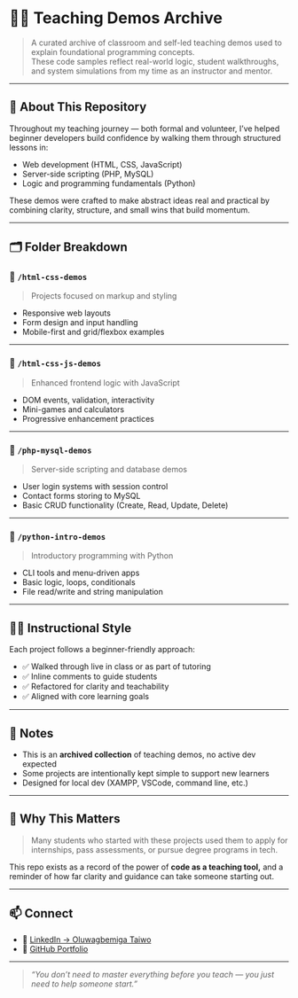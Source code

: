 # 🧑‍🏫 Teaching Demos Archive

> A curated archive of classroom and self-led teaching demos used to explain foundational programming concepts.  
> These code samples reflect real-world logic, student walkthroughs, and system simulations from my time as an instructor and mentor.

---

## 🧠 About This Repository

Throughout my teaching journey — both formal and volunteer, I’ve helped beginner developers build confidence by walking them through structured lessons in:

- Web development (HTML, CSS, JavaScript)
- Server-side scripting (PHP, MySQL)
- Logic and programming fundamentals (Python)

These demos were crafted to make abstract ideas real and practical by combining clarity, structure, and small wins that build momentum.

---

## 🗂️ Folder Breakdown

### 📁 `/html-css-demos`
> Projects focused on markup and styling

- Responsive web layouts  
- Form design and input handling  
- Mobile-first and grid/flexbox examples  

---

### 📁 `/html-css-js-demos`
> Enhanced frontend logic with JavaScript

- DOM events, validation, interactivity  
- Mini-games and calculators  
- Progressive enhancement practices  

---

### 📁 `/php-mysql-demos`
> Server-side scripting and database demos

- User login systems with session control  
- Contact forms storing to MySQL  
- Basic CRUD functionality (Create, Read, Update, Delete)  

---

### 📁 `/python-intro-demos`
> Introductory programming with Python

- CLI tools and menu-driven apps  
- Basic logic, loops, conditionals  
- File read/write and string manipulation  

---

## 👨‍🏫 Instructional Style

Each project follows a beginner-friendly approach:

- ✅ Walked through live in class or as part of tutoring  
- ✅ Inline comments to guide students  
- ✅ Refactored for clarity and teachability  
- ✅ Aligned with core learning goals

---

## 📝 Notes

- This is an **archived collection** of teaching demos, no active dev expected  
- Some projects are intentionally kept simple to support new learners  
- Designed for local dev (XAMPP, VSCode, command line, etc.)

---

## 🧭 Why This Matters

> Many students who started with these projects used them to apply for internships, pass assessments, or pursue degree programs in tech.

This repo exists as a record of the power of **code as a teaching tool,** and a reminder of how far clarity and guidance can take someone starting out.

---

## 📫 Connect

- 💼 [LinkedIn → Oluwagbemiga Taiwo](https://www.linkedin.com/in/hermmanuel)  
- 📁 [GitHub Portfolio](https://github.com/Newkoncept)

---

> _“You don’t need to master everything before you teach — you just need to help someone start.”_
